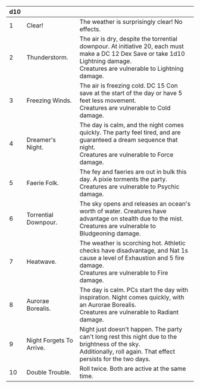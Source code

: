 
| d10 |                          |                                                                                                                                                                                      |
| --- | ------------------------ | ------------------------------------------------------------------------------------------------------------------------------------------------------------------------------------ |
| 1   | Clear!                   | The weather is surprisingly clear! No effects.                                                                                                                                       |
| 2   | Thunderstorm.            | The air is dry, despite the torrential downpour. At initiative 20, each must make a DC 12 Dex Save or take 1d10 Lightning damage.  <br>Creatures are vulnerable to Lightning damage. |
| 3   | Freezing Winds.          | The air is freezing cold. DC 15 Con save at the start of the day or have 5 feet less movement.  <br>Creatures are vulnerable to Cold damage.                                         |
| 4   | Dreamer's Night.         | The day is calm, and the night comes quickly. The party feel tired, and are guaranteed a dream sequence that night.  <br>Creatures are vulnerable to Force damage.                   |
| 5   | Faerie Folk.             | The fey and faeries are out in bulk this day. A pixie torments the party.  <br>Creatures are vulnerable to Psychic damage.                                                           |
| 6   | Torrential Downpour.     | The sky opens and releases an ocean's worth of water. Creatures have advantage on stealth due to the mist.  <br>Creatures are vulnerable to Bludgeoning damage.                      |
| 7   | Heatwave.                | The weather is scorching hot. Athletic checks have disadvantage, and Nat 1s cause a level of Exhaustion and 5 fire damage.  <br>Creatures are vulnerable to Fire damage.             |
| 8   | Aurorae Borealis.        | The day is calm. PCs start the day with inspiration. Night comes quickly, with an Aurorae Borealis.  <br>Creatures are vulnerable to Radiant damage.                                 |
| 9   | Night Forgets To Arrive. | Night just doesn't happen. The party can't long rest this night due to the brightness of the sky.  <br>Additionally, roll again. That effect persists for the two days.              |
| 10  | Double Trouble.          | Roll twice. Both are active at the same time.                                                                                                                                        |
